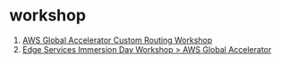 
# workshop

1. [AWS Global Accelerator Custom Routing Workshop](https://catalog.us-east-1.prod.workshops.aws/workshops/ac213084-3f4a-4b01-9835-5052d6096b5b/en-US)
1. [Edge Services Immersion Day Workshop > AWS Global Accelerator](https://catalog.us-east-1.prod.workshops.aws/workshops/84e87f63-1dfc-4935-8e25-59cf02bea425/en-US/aws-global-accelerator)